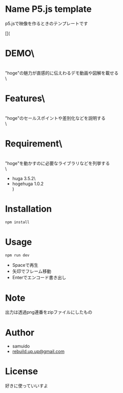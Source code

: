 # Name P5.js template
p5.jsで映像を作るときのテンプレートです

[](
# DEMO\
\
"hoge"の魅力が直感的に伝えわるデモ動画や図解を載せる\
\
# Features\
\
"hoge"のセールスポイントや差別化などを説明する\
\
# Requirement\
\
"hoge"を動かすのに必要なライブラリなどを列挙する\
\
* huga 3.5.2\
* hogehuga 1.0.2\
)
# Installation

```bash
npm install
```

# Usage

```bash
npm run dev
```
* Spaceで再生
* 矢印でフレーム移動
* Enterでエンコード書き出し
  
# Note

出力は透過png連番をzipファイルにしたもの

# Author

* samuido
* rebuild.up.up@gmail.com

# License
好きに使っていいすよ
